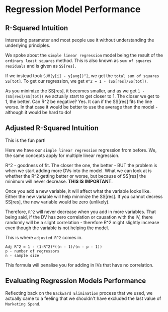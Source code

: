 # Regression Model Performance

## R-Squared Intuition

Interesting parameter and most people use it without understanding the underlying principles.

We spoke about the `simple linear regression` model being the result of the `ordinary least squares` method. This is also known as `sum of squares residuals` and is given as `SS[res]`.

If we instead took `SUM(y[i] - y[avg])^2`, we get the `total sum of squares SS[tot]`. To get our regression, we get `R^2 = 1 - (SS[res]/SS[tot])`.

As you minimize the SS[res], it becomes smaller, and as we get  `1 - (SS[res]/SS[tot])` we actually start to get closer to 1. The closer we get to 1, the better. Can R^2 be negative? Yes. It can if the SS[res] fits the line worse. In that case it would be better to use the average than the model - although it would be hard to do!

## Adjusted R-Squared Intuition

This is the fun part!

Here we have our `simple linear regression` regression from before. We, the same concepts apply for multiple linear regression.

R^2 - goodness of fit. The closer the one, the better - BUT the problem is when we start adding more DVs into the model. What we can look at is whether the R^2 getting better or worse, but because of SS[res] the minimum will never decrease. **THIS IS IMPORTANT**.

Once you add a new variable, it will affect what the variable looks like. Either the new variable will help minimize the SS[res]. If you cannot decress SS[res], the new variable would be zero (unlikely).

Therefore, `R^2` will never decrease when you add in more variables. That being said, if the DV has zero correlation or causation with the IV, there randomly will be a slight correlation - therefore R^2 might slightly increase even though the variable is not helping the model.

This is where `adjusted R^2` comes in.

```
Adj R^2 = 1 - (1-R^2)*((n - 1)/(n - p - 1))
p - number of regressors
n - sample size
```

This formula will penalise you for adding in IVs that have no correlation.

## Evaluating Regression Models Performance

Reflecting back on the `Backward Elimination` process that we used, we actually came to a feeling that we shouldn't have excluded the last value of `Marketing Spend`.

